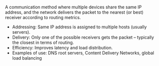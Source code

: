A communication method where multiple devices share the same IP address, and the network delivers the packet to the nearest (or best) receiver according to routing metrics.

- Addressing: Same IP address is assigned to multiple hosts (usually servers).
- Delivery: Only one of the possible receivers gets the packet – typically the closest in terms of routing.
- Efficiency: Improves latency and load distribution.
- Examples of use: DNS root servers, Content Delivery Networks, global load balancing

